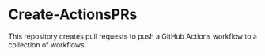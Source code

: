 # Create-ActionsPRs
This repository creates pull requests to push a GitHub Actions workflow to a collection of workflows. 
